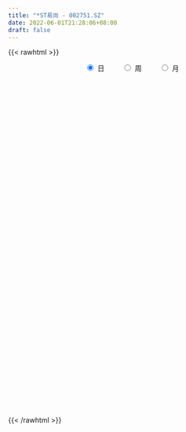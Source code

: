 ```yaml
---
title: "*ST易尚 - 002751.SZ"
date: 2022-06-01T21:28:06+08:00
draft: false
---
```

{{< rawhtml >}}
    <div style="text-align: center">
        <label style="padding: 1rem;"><input style="margin-right: .5rem" type="radio" name="period" value="D" checked onclick="period_change(this)">日</label>
        <label style="padding: 1rem;"><input style="margin-right: .5rem" type="radio" name="period" value="W" onclick="period_change(this)">周</label>
        <label style="padding: 1rem;"><input style="margin-right: .5rem" type="radio" name="period" value="M" onclick="period_change(this)">月</label>
    </div>
    <div id="chart" style="height: 700px;"></div> 
    <script type="text/javascript">
        const D_v = [199744.73,105428.11,74899.75,66241.6,54515.65,62891.7,85676.37,72299.1,70804.03,56473.0,30178.0,68131.38,75229.6,66646.58,50223.14,73097.7,81048.63,92841.38,76945.28,51588.19,70220.11,40698.48,28797.08,22289.31,37474.02,29744.23,23559.23,27076.41,17062.0,24894.0,17203.0,18811.0,27305.58,22373.5,23535.53,25068.15,29330.0,45394.82,28603.38,23405.73,48208.64,34601.0,25441.1,18890.39,16520.66,21610.23,22393.98,31267.66,23363.3,22784.74,16109.42,21071.9,34205.19,26414.08,23997.08,14331.57,19309.08,16123.0,17311.0,16184.0,20018.05,17212.05,21600.0,19654.0,13834.15,40154.0,29232.0,30878.08,18078.83,51484.36,105568.67,88924.79,55737.39,72586.15,50440.97,39880.77,34420.68,60185.85,60379.42,137339.19,71806.41,58385.43,61036.02,31467.66,35354.27,26361.7,26743.0,21170.0,19293.7,34844.0,14619.0,17539.0,15309.0,17181.38,17464.0,22081.38,14086.38,10141.0,14443.0,20743.0,27450.51,21394.0,53462.09,46899.66,73613.09,41043.59,25497.29,15720.0,37597.19,50940.52,35793.31,48205.36,250914.61,221600.06,510561.74,461260.35,523604.42,441717.27,279277.64,232371.63,287001.59,225753.96,260534.48,175846.28,147048.91,181160.01,212760.45,193156.6,119769.61,94745.9,95734.34,81333.44,66876.52,59864.41,163115.47,112558.51,109474.58,102057.11,157859.88,212295.21,199892.23,129933.01,140368.0,153280.05,118901.0,112252.66,144065.84,192784.25,178309.87,127413.14,119888.84,203839.9,180367.96,143082.7,161409.35,162263.37,210778.88,239732.98,123207.1,109965.0,242667.58,185568.46,121978.66,111809.89,207301.9,90350.14,100773.65,64821.0,38148.39,80755.04,45565.0,55489.0,49017.65,65083.67,52243.04,38652.76,41419.0,52507.0,35499.0,34916.0,44139.61,37726.38,30441.7,35460.0,37848.29,33020.58,70005.29,37823.8,28395.82,24049.62,24555.0,24857.0,52838.0,42099.0,49074.0,43354.0,33129.0,31174.0,27394.0,37874.0,43729.0,40580.8,25602.0,27005.0,59272.38,29550.0,27157.0,41516.0,49297.0,42286.0,28347.0,63242.2,98382.2,70098.38,51212.2,49229.38,41957.0,37505.0,34613.2,18904.2,24832.8,24382.0,17661.0,19916.0,33017.0,22440.8,36812.0,36626.1,41199.08,26130.0,27623.0,142.0,209.0,264.0,298.0,308.0,1362.0,3402.0,3166.0,238301.05,128108.67,29520.17,127453.73,82179.79,125788.79,106913.0,72754.0,116335.86,83553.16,72697.39]
const D_histogram = [0.0,-0.0395031339,-0.0678392857,-0.0792526094,-0.0945708065,-0.0947508858,-0.0680056658,-0.0167158921,0.0199040317,-0.0151733004,-0.0372327257,0.0119158806,0.0661358825,0.0854864552,0.06202713,0.1001199767,0.1082928048,0.1289076319,0.0520703815,-0.0048341848,-0.0863925921,-0.1406980541,-0.1569173996,-0.1639797209,-0.1970609715,-0.1926577225,-0.1670915781,-0.1572618064,-0.1326015512,-0.1085580514,-0.1037511331,-0.0657765063,-0.0165055151,0.002258292,-0.0150168787,-0.0067858912,0.0189239947,0.0440003666,0.0379597623,0.026021963,-0.0234560783,-0.0785193403,-0.0996137391,-0.1038150957,-0.0982413346,-0.1121041496,-0.1097639095,-0.1028776214,-0.0843467608,-0.0576882776,-0.0268888499,0.0113345361,0.0579251384,0.0867641179,0.0804310018,0.0643267276,0.0830008081,0.0986926501,0.1095532201,0.1140139129,0.0992915262,0.0871309095,0.0476587258,0.0389774721,0.0320926793,0.0655504146,0.1051599833,0.1035514875,0.0989309714,0.1364734989,0.1981639132,0.2151446418,0.2122943392,0.2451813108,0.2292618294,0.1805106936,0.1477870461,0.1475475379,0.2592421596,0.2374522621,0.1996064619,0.1627987782,0.0745933965,0.0173390427,-0.0469100833,-0.0999430779,-0.155063507,-0.1667678932,-0.1802605856,-0.2448101253,-0.2774307384,-0.2928019847,-0.2709996322,-0.2213174273,-0.176044143,-0.1406117579,-0.1096935162,-0.0785081873,-0.046058597,-0.0284525627,-0.0018629707,-0.0035792917,0.0459839967,0.0930765227,0.1199851983,0.0904393017,0.0274896649,-0.0161452747,-0.0064211474,0.0502921757,0.0516831745,0.1643509474,0.3519712063,0.5886961864,0.8558494916,0.8083074438,0.8807059945,0.7895439569,0.6218190046,0.5130366241,0.4367970705,0.2869529359,0.0834978667,-0.0594832159,-0.1531004365,-0.1958427657,-0.2014580033,-0.2998355003,-0.3898873072,-0.45698608,-0.5070538734,-0.5094814789,-0.5203276187,-0.4970434065,-0.4250130899,-0.3941599939,-0.3458007937,-0.2831106128,-0.1936574549,-0.0648742605,-0.0086640102,0.0131719237,0.0486640732,0.0850006118,0.0329758195,0.0328808924,0.0569683365,0.0890766868,0.034343283,-0.0516082572,0.0293769687,0.0256113652,0.0614002218,0.0759308052,0.1049202846,0.1310026827,0.1918877129,0.1056695646,0.0515060573,-0.0519582344,-0.0116643009,-0.016091927,-0.0655121493,-0.0618971275,-0.2031403536,-0.261384796,-0.350112036,-0.3803821383,-0.3919803149,-0.4618496758,-0.4831167134,-0.518291677,-0.4800247348,-0.4681135552,-0.4065469414,-0.3206253209,-0.2595879058,-0.245473406,-0.1952175086,-0.1506636826,-0.0855107544,-0.0470433043,-0.0067894485,0.0471674553,0.0627429618,0.0992509724,0.0695196745,0.0717849358,0.0759537135,0.0904965799,0.1099349264,0.1133031649,0.1310530505,0.1170209475,0.0605630225,0.0135201817,0.0118280264,0.0360698429,0.0311793758,-0.0383722345,-0.0311232867,-0.0054024279,0.029283897,0.063875484,0.094534228,0.1145235311,0.1035421819,0.1111411162,0.1316486805,0.1346213174,0.1478387474,0.1779347608,0.2332193038,0.2478932071,0.2147190902,0.1502517084,0.0883526462,0.0649301964,0.0086299222,-0.0219498399,-0.0653878922,-0.0723394868,-0.0648272592,-0.0542390266,-0.0887411393,-0.1246052012,-0.2274437529,-0.3248697787,-0.3415798775,-0.3653947236,-0.3207438588,-0.3081799582,-0.3137692311,-0.3278138892,-0.3437602906,-0.3573647021,-0.3666971741,-0.3701125467,-0.3675202419,-0.3317427326,-0.275008434,-0.1838735961,-0.111273412,-0.0717115428,-0.0528533728,-0.0133784548,0.0031564314,0.0114589129,0.0230746085,0.0488689897]
const D_fast = [0.0,-0.0493789174,-0.0946748906,-0.1259013666,-0.1648622653,-0.1887300661,-0.1789862625,-0.1318754619,-0.0902795302,-0.1291501874,-0.1605177941,-0.1083902177,-0.0376362451,0.0030859414,-0.0048666013,0.0582562396,0.0935022689,0.1463440039,0.082524349,0.0244112364,-0.0787453189,-0.1682252944,-0.2236739899,-0.2717312414,-0.3540777349,-0.3978389165,-0.4140456666,-0.4435313465,-0.4520214791,-0.4551174921,-0.4762483571,-0.4547178569,-0.4095732445,-0.3902448644,-0.4112742548,-0.4047397401,-0.3742988554,-0.3382223919,-0.3347730556,-0.3402053642,-0.3955474251,-0.4702405222,-0.5162383558,-0.5463934863,-0.5653800588,-0.6072689113,-0.6323696485,-0.6512027658,-0.6537585953,-0.6415221815,-0.6174449663,-0.5763879463,-0.5153160594,-0.4647860505,-0.4510114161,-0.4510340084,-0.4116097259,-0.3712447214,-0.3329958463,-0.3000316754,-0.2899311804,-0.2803090698,-0.3078665721,-0.3068034576,-0.3056650807,-0.2558197418,-0.1899201772,-0.1656408012,-0.1455285744,-0.0738676722,0.0373637204,0.1081306095,0.1583538917,0.252536191,0.2939321669,0.2903087045,0.2945318185,0.3311791949,0.5076843564,0.5452575245,0.5573133397,0.5612053506,0.491648318,0.4387287248,0.362752078,0.284733314,0.1908470081,0.1374506487,0.0788928098,-0.0468592612,-0.1488375589,-0.2374093014,-0.2833568569,-0.2890040088,-0.2877417603,-0.2874623147,-0.2839674521,-0.2724091699,-0.251474229,-0.2409813353,-0.214857486,-0.2174686299,-0.1564093423,-0.0860476857,-0.0291427105,-0.0360787816,-0.0921560022,-0.1398272605,-0.13170842,-0.062422053,-0.0481102606,0.1056452492,0.3812583096,0.7651573364,1.2462730144,1.4008078276,1.6933828769,1.7996068286,1.7873366274,1.8068134029,1.8397731169,1.7616672164,1.5790866137,1.4212347272,1.2893423975,1.1976393769,1.1416596385,0.9683232664,0.7807996327,0.5994543399,0.4226230781,0.2928251029,0.1518970585,0.050920419,0.0166974631,-0.0509894393,-0.0890804375,-0.0971679098,-0.0561291157,0.0564355136,0.1104797614,0.1356086762,0.183266844,0.2408535356,0.1970726981,0.2051979941,0.2435275224,0.2979050443,0.2517574612,0.1529038567,0.2412333249,0.2438705627,0.2950094747,0.3285227594,0.3837423099,0.4425753788,0.5514323372,0.49163158,0.450344587,0.3338907368,0.371268595,0.3628179871,0.2970197276,0.2851604675,0.0931321529,-0.0304584884,-0.2067137374,-0.3320793743,-0.4416726297,-0.6270044095,-0.7690506254,-0.9337985083,-1.0155377498,-1.1206549589,-1.1607250805,-1.1549597903,-1.1588193515,-1.2060732033,-1.204621683,-1.1977337777,-1.1539585381,-1.1272519141,-1.0886954204,-1.0229466528,-0.9916854058,-0.9303646521,-0.9427160313,-0.9225045361,-0.89934733,-0.8621803186,-0.8152582406,-0.7835642109,-0.7330510627,-0.7178279287,-0.7591450981,-0.8028078936,-0.8015430422,-0.768283765,-0.7653793881,-0.844524057,-0.8450559309,-0.820685679,-0.77867838,-0.7281179219,-0.6738256209,-0.625205435,-0.6103012388,-0.5749170254,-0.521497291,-0.4848693248,-0.4346922079,-0.3601125043,-0.2465231354,-0.1698759302,-0.1493702746,-0.1762747293,-0.2160856299,-0.2232755306,-0.2774183243,-0.3134855464,-0.3732705718,-0.3983070381,-0.4070016252,-0.4099731494,-0.4666605469,-0.5336759091,-0.693375399,-0.8720188695,-0.9741239376,-1.0892874646,-1.1248225645,-1.1893036535,-1.2733352342,-1.3693333646,-1.4712198387,-1.5741654256,-1.6751721912,-1.7711157005,-1.8604034562,-1.9075616299,-1.9195794398,-1.8744130009,-1.8296311699,-1.8079971864,-1.8023523596,-1.7662220553,-1.7488980612,-1.7377308515,-1.7203465038,-1.6823348751]
const D_slow = [0.0,-0.0098757835,-0.0268356049,-0.0466487573,-0.0702914589,-0.0939791803,-0.1109805968,-0.1151595698,-0.1101835619,-0.113976887,-0.1232850684,-0.1203060983,-0.1037721276,-0.0824005138,-0.0668937313,-0.0418637371,-0.0147905359,0.017436372,0.0304539674,0.0292454212,0.0076472732,-0.0275272403,-0.0667565902,-0.1077515205,-0.1570167633,-0.205181194,-0.2469540885,-0.2862695401,-0.3194199279,-0.3465594408,-0.372497224,-0.3889413506,-0.3930677294,-0.3925031564,-0.3962573761,-0.3979538489,-0.3932228502,-0.3822227585,-0.372732818,-0.3662273272,-0.3720913468,-0.3917211819,-0.4166246166,-0.4425783906,-0.4671387242,-0.4951647616,-0.522605739,-0.5483251444,-0.5694118346,-0.5838339039,-0.5905561164,-0.5877224824,-0.5732411978,-0.5515501683,-0.5314424179,-0.515360736,-0.494610534,-0.4699373714,-0.4425490664,-0.4140455882,-0.3892227066,-0.3674399793,-0.3555252978,-0.3457809298,-0.33775776,-0.3213701563,-0.2950801605,-0.2691922886,-0.2444595458,-0.2103411711,-0.1608001928,-0.1070140323,-0.0539404475,0.0073548802,0.0646703375,0.1097980109,0.1467447725,0.1836316569,0.2484421968,0.3078052624,0.3577068778,0.3984065724,0.4170549215,0.4213896822,0.4096621613,0.3846763919,0.3459105151,0.3042185418,0.2591533954,0.1979508641,0.1285931795,0.0553926833,-0.0123572247,-0.0676865815,-0.1116976173,-0.1468505568,-0.1742739358,-0.1939009826,-0.2054156319,-0.2125287726,-0.2129945153,-0.2138893382,-0.202393339,-0.1791242083,-0.1491279088,-0.1265180833,-0.1196456671,-0.1236819858,-0.1252872726,-0.1127142287,-0.0997934351,-0.0587056982,0.0292871033,0.1764611499,0.3904235228,0.5925003838,0.8126768824,1.0100628716,1.1655176228,1.2937767788,1.4029760464,1.4747142804,1.4955887471,1.4807179431,1.442442834,1.3934821426,1.3431176418,1.2681587667,1.1706869399,1.0564404199,0.9296769515,0.8023065818,0.6722246772,0.5479638255,0.441710553,0.3431705546,0.2567203562,0.185942703,0.1375283392,0.1213097741,0.1191437716,0.1224367525,0.1346027708,0.1558529237,0.1640968786,0.1723171017,0.1865591858,0.2088283575,0.2174141783,0.204512114,0.2118563562,0.2182591975,0.2336092529,0.2525919542,0.2788220253,0.311572696,0.3595446243,0.3859620154,0.3988385297,0.3858489711,0.3829328959,0.3789099142,0.3625318768,0.347057595,0.2962725066,0.2309263076,0.1433982986,0.048302764,-0.0496923147,-0.1651547337,-0.285933912,-0.4155068313,-0.535513015,-0.6525414038,-0.7541781391,-0.8343344694,-0.8992314458,-0.9605997973,-1.0094041744,-1.0470700951,-1.0684477837,-1.0802086098,-1.0819059719,-1.0701141081,-1.0544283676,-1.0296156245,-1.0122357059,-0.9942894719,-0.9753010435,-0.9526768986,-0.925193167,-0.8968673757,-0.8641041131,-0.8348488762,-0.8197081206,-0.8163280752,-0.8133710686,-0.8043536079,-0.7965587639,-0.8061518225,-0.8139326442,-0.8152832512,-0.8079622769,-0.7919934059,-0.7683598489,-0.7397289661,-0.7138434207,-0.6860581416,-0.6531459715,-0.6194906421,-0.5825309553,-0.5380472651,-0.4797424392,-0.4177691374,-0.3640893648,-0.3265264377,-0.3044382762,-0.2882057271,-0.2860482465,-0.2915357065,-0.3078826795,-0.3259675513,-0.3421743661,-0.3557341227,-0.3779194076,-0.4090707079,-0.4659316461,-0.5471490908,-0.6325440602,-0.723892741,-0.8040787057,-0.8811236953,-0.9595660031,-1.0415194754,-1.127459548,-1.2168007236,-1.3084750171,-1.4010031538,-1.4928832142,-1.5758188974,-1.6445710059,-1.6905394049,-1.7183577579,-1.7362856436,-1.7494989868,-1.7528436005,-1.7520544926,-1.7491897644,-1.7434211123,-1.7312038649]
const D_data = [['2021-05-20', 21.4681, 20.4695, 20.4496, 22.4666],['2021-05-21', 20.799, 19.8505, 19.7706, 21.0087],['2021-05-24', 19.8205, 19.7606, 19.6508, 20.4196],['2021-05-25', 19.6707, 19.8005, 19.3412, 19.8804],['2021-05-26', 19.8305, 19.6008, 19.5809, 20.13],['2021-05-27', 19.521, 19.6607, 19.2713, 20.0102],['2021-05-28', 19.6008, 19.9903, 19.2514, 20.1201],['2021-05-31', 19.9603, 20.4596, 19.9603, 20.6992],['2021-06-01', 20.2698, 20.4995, 20.1201, 21.2284],['2021-06-02', 20.3497, 19.5908, 19.5409, 20.3497],['2021-06-03', 19.471, 19.5609, 19.3911, 19.9004],['2021-06-04', 19.5409, 20.4995, 19.4211, 20.9788],['2021-06-07', 20.3697, 20.859, 20.19, 20.9988],['2021-06-08', 20.7192, 20.6692, 20.4895, 21.2184],['2021-06-09', 20.7591, 20.17, 19.9204, 20.9688],['2021-06-10', 20.0402, 21.0387, 19.9303, 21.2184],['2021-06-11', 20.9289, 20.8689, 20.7292, 21.8675],['2021-06-15', 21.518, 21.1985, 20.8689, 22.0971],['2021-06-16', 20.7292, 19.9004, 19.6508, 20.7292],['2021-06-17', 19.6707, 19.8105, 19.6508, 20.15],['2021-06-18', 19.9603, 19.0916, 19.0616, 20.0901],['2021-06-21', 18.832, 18.9718, 18.7122, 19.2414],['2021-06-22', 18.9917, 19.1315, 18.8819, 19.1715],['2021-06-23', 19.0716, 19.0417, 18.9119, 19.1016],['2021-06-24', 19.1415, 18.4426, 18.4426, 19.1715],['2021-06-25', 18.4226, 18.6522, 18.2229, 18.7521],['2021-06-28', 18.5624, 18.822, 18.4725, 18.9718],['2021-06-29', 18.842, 18.5524, 18.3527, 18.8619],['2021-06-30', 18.4326, 18.6722, 18.4326, 18.8619],['2021-07-01', 18.9518, 18.6522, 18.4825, 19.1016],['2021-07-02', 18.5524, 18.3527, 18.2728, 18.6522],['2021-07-05', 18.2728, 18.7621, 18.2728, 18.7621],['2021-07-06', 18.8519, 19.0516, 18.6123, 19.1116],['2021-07-07', 18.8919, 18.792, 18.6822, 18.9718],['2021-07-08', 18.792, 18.2828, 18.2828, 18.822],['2021-07-09', 18.2129, 18.5125, 17.9832, 18.6622],['2021-07-12', 18.5025, 18.7721, 18.3926, 18.9218],['2021-07-13', 18.7821, 18.8719, 18.4725, 19.1215],['2021-07-14', 18.8819, 18.5125, 18.4326, 18.8819],['2021-07-15', 18.3627, 18.3627, 18.2728, 18.6822],['2021-07-16', 18.3327, 17.6737, 17.5439, 18.3727],['2021-07-19', 17.6637, 17.2244, 16.8649, 17.7736],['2021-07-20', 17.2144, 17.3142, 16.9448, 17.3642],['2021-07-21', 17.2443, 17.3142, 17.1744, 17.5239],['2021-07-22', 17.3342, 17.2943, 17.1744, 17.474],['2021-07-23', 17.3042, 16.8749, 16.8649, 17.3242],['2021-07-26', 16.7351, 16.8849, 16.2758, 16.8849],['2021-07-27', 16.8749, 16.805, 16.5254, 17.0446],['2021-07-28', 16.7551, 16.8649, 16.3157, 16.9648],['2021-07-29', 16.86, 16.95, 16.86, 17.22],['2021-07-30', 16.81, 17.04, 16.7, 17.16],['2021-08-02', 17.01, 17.23, 16.77, 17.39],['2021-08-03', 17.23, 17.51, 17.13, 17.8],['2021-08-04', 17.41, 17.47, 17.28, 17.7],['2021-08-05', 17.35, 17.08, 16.95, 17.47],['2021-08-06', 16.95, 16.88, 16.59, 17.09],['2021-08-09', 16.77, 17.31, 16.7, 17.38],['2021-08-10', 17.25, 17.37, 17.2, 17.52],['2021-08-11', 17.45, 17.4, 17.28, 17.53],['2021-08-12', 17.41, 17.39, 17.3, 17.45],['2021-08-13', 17.38, 17.15, 17.03, 17.39],['2021-08-16', 17.06, 17.13, 17.06, 17.34],['2021-08-17', 17.19, 16.65, 16.61, 17.19],['2021-08-18', 16.7, 16.89, 16.48, 16.99],['2021-08-19', 16.77, 16.85, 16.7, 16.97],['2021-08-20', 16.76, 17.42, 16.42, 17.42],['2021-08-23', 17.63, 17.72, 17.46, 17.78],['2021-08-24', 17.51, 17.35, 17.24, 17.69],['2021-08-25', 17.32, 17.34, 17.21, 17.47],['2021-08-26', 17.4, 18.02, 17.02, 18.42],['2021-08-27', 17.81, 18.7, 17.74, 19.5],['2021-08-30', 19.36, 18.5, 18.5, 19.75],['2021-08-31', 18.41, 18.45, 18.22, 18.99],['2021-09-01', 18.68, 19.16, 18.46, 19.43],['2021-09-02', 19.02, 18.79, 18.69, 19.07],['2021-09-03', 18.99, 18.38, 18.37, 19.05],['2021-09-06', 18.3, 18.51, 18.19, 18.73],['2021-09-07', 18.59, 18.97, 18.53, 19.5],['2021-09-08', 19.02, 20.87, 19.02, 20.87],['2021-09-09', 21.48, 19.68, 19.61, 21.49],['2021-09-10', 19.89, 19.54, 19.34, 20.17],['2021-09-13', 19.4, 19.55, 19.11, 20.24],['2021-09-14', 19.6, 18.72, 18.59, 19.65],['2021-09-15', 18.59, 18.81, 18.59, 19.03],['2021-09-16', 18.7, 18.44, 18.44, 19.03],['2021-09-17', 18.5, 18.26, 18.11, 18.58],['2021-09-22', 18.09, 17.89, 17.76, 18.18],['2021-09-23', 17.94, 18.17, 17.94, 18.33],['2021-09-24', 18.19, 17.98, 17.9, 18.33],['2021-09-27', 17.8, 16.99, 16.8, 17.81],['2021-09-28', 17.01, 16.94, 16.9, 17.12],['2021-09-29', 16.8, 16.81, 16.7, 17.07],['2021-09-30', 16.81, 17.07, 16.81, 17.12],['2021-10-08', 17.15, 17.41, 17.15, 17.45],['2021-10-11', 17.31, 17.44, 17.18, 17.58],['2021-10-12', 17.41, 17.39, 17.22, 17.82],['2021-10-13', 17.3, 17.39, 17.23, 17.58],['2021-10-14', 17.39, 17.46, 17.31, 17.54],['2021-10-15', 17.39, 17.57, 17.36, 17.77],['2021-10-18', 17.68, 17.46, 17.22, 17.69],['2021-10-19', 17.39, 17.65, 17.23, 17.85],['2021-10-20', 17.55, 17.33, 17.2, 17.63],['2021-10-21', 17.33, 18.09, 17.24, 18.35],['2021-10-22', 18.09, 18.35, 18.05, 18.7],['2021-10-25', 19.2, 18.36, 18.36, 19.34],['2021-10-26', 18.23, 17.71, 17.66, 18.24],['2021-10-27', 17.45, 17.07, 17.07, 17.62],['2021-10-28', 16.97, 17.01, 16.92, 17.28],['2021-10-29', 16.82, 17.56, 16.67, 17.84],['2021-11-01', 17.58, 18.33, 17.4, 18.7],['2021-11-02', 18.11, 17.82, 17.58, 18.32],['2021-11-03', 17.82, 19.6, 17.82, 19.6],['2021-11-04', 20.18, 21.56, 20.0, 21.56],['2021-11-05', 23.72, 23.72, 22.86, 23.72],['2021-11-08', 24.0, 26.09, 23.07, 26.09],['2021-11-09', 25.01, 23.48, 23.48, 26.03],['2021-11-10', 23.46, 25.83, 22.44, 25.83],['2021-11-11', 24.59, 24.53, 23.8, 25.97],['2021-11-12', 24.05, 23.59, 23.37, 24.91],['2021-11-15', 23.65, 24.21, 23.43, 24.73],['2021-11-16', 24.44, 24.69, 23.9, 25.5],['2021-11-17', 24.5, 23.65, 23.02, 24.5],['2021-11-18', 23.6, 22.38, 21.65, 23.95],['2021-11-19', 22.31, 22.42, 22.12, 23.05],['2021-11-22', 21.97, 22.52, 21.97, 22.79],['2021-11-23', 22.3, 22.85, 22.18, 23.49],['2021-11-24', 22.62, 23.22, 22.5, 23.6],['2021-11-25', 23.0, 21.76, 21.6, 23.0],['2021-11-26', 21.59, 21.25, 21.16, 21.82],['2021-11-29', 20.6, 20.93, 20.5, 21.2],['2021-11-30', 21.13, 20.58, 20.4, 21.3],['2021-12-01', 20.47, 20.75, 20.47, 20.9],['2021-12-02', 20.65, 20.3, 20.26, 20.75],['2021-12-03', 20.33, 20.44, 20.21, 20.58],['2021-12-06', 20.67, 21.01, 20.44, 21.39],['2021-12-07', 20.83, 20.5, 20.48, 21.28],['2021-12-08', 20.15, 20.68, 19.68, 21.24],['2021-12-09', 20.56, 20.94, 20.5, 21.3],['2021-12-10', 20.71, 21.52, 20.12, 21.66],['2021-12-13', 21.6, 22.52, 21.0, 22.84],['2021-12-14', 22.27, 22.1, 22.06, 23.0],['2021-12-15', 21.89, 21.9, 21.5, 22.3],['2021-12-16', 21.77, 22.27, 21.66, 22.65],['2021-12-17', 22.1, 22.55, 21.52, 22.95],['2021-12-20', 22.31, 21.47, 21.3, 22.9],['2021-12-21', 21.09, 22.03, 20.94, 22.38],['2021-12-22', 22.1, 22.46, 21.76, 23.38],['2021-12-23', 22.05, 22.8, 21.92, 24.6],['2021-12-24', 23.5, 21.73, 21.21, 23.6],['2021-12-27', 21.22, 20.98, 20.07, 21.55],['2021-12-28', 21.29, 23.08, 21.13, 23.08],['2021-12-29', 22.65, 22.28, 21.7, 23.19],['2021-12-30', 22.6, 22.93, 22.31, 23.3],['2021-12-31', 22.95, 22.89, 22.55, 23.34],['2022-01-04', 23.5, 23.3, 22.9, 23.66],['2022-01-05', 23.38, 23.55, 22.58, 23.7],['2022-01-06', 23.03, 24.4, 22.36, 24.44],['2022-01-07', 24.0, 22.66, 22.58, 25.85],['2022-01-10', 22.47, 22.8, 21.71, 23.18],['2022-01-11', 22.66, 21.81, 21.78, 22.9],['2022-01-12', 21.93, 23.47, 21.86, 23.99],['2022-01-13', 23.6, 23.05, 22.99, 23.98],['2022-01-14', 23.31, 22.36, 22.26, 23.37],['2022-01-17', 22.4, 22.9, 22.25, 23.02],['2022-01-18', 22.81, 20.65, 20.61, 22.85],['2022-01-19', 20.58, 21.0, 20.51, 21.38],['2022-01-20', 20.98, 20.0, 19.88, 21.12],['2022-01-21', 20.01, 20.13, 19.73, 20.48],['2022-01-24', 20.09, 19.94, 19.8, 20.27],['2022-01-25', 19.74, 18.63, 18.63, 19.87],['2022-01-26', 18.78, 18.58, 18.39, 18.98],['2022-01-27', 18.55, 17.8, 17.77, 18.58],['2022-01-28', 18.01, 18.26, 17.93, 18.57],['2022-02-07', 17.3, 17.6, 17.21, 17.87],['2022-02-08', 17.6, 17.97, 17.4, 18.05],['2022-02-09', 17.91, 18.27, 17.85, 18.34],['2022-02-10', 18.17, 18.0, 17.87, 18.39],['2022-02-11', 17.89, 17.28, 17.15, 17.96],['2022-02-14', 17.29, 17.59, 17.29, 17.79],['2022-02-15', 17.76, 17.49, 17.33, 17.76],['2022-02-16', 17.56, 17.8, 17.56, 17.98],['2022-02-17', 17.7, 17.54, 17.42, 17.86],['2022-02-18', 17.41, 17.6, 17.3, 17.66],['2022-02-21', 17.58, 17.89, 17.51, 17.91],['2022-02-22', 17.91, 17.49, 17.4, 17.96],['2022-02-23', 17.51, 17.81, 17.5, 17.81],['2022-02-24', 17.68, 16.92, 16.7, 17.91],['2022-02-25', 17.09, 17.16, 17.05, 17.45],['2022-02-28', 17.29, 17.12, 16.78, 17.31],['2022-03-01', 17.01, 17.23, 17.01, 17.3],['2022-03-02', 17.2, 17.33, 17.1, 17.43],['2022-03-03', 17.33, 17.15, 17.07, 17.48],['2022-03-04', 17.07, 17.36, 17.02, 17.65],['2022-03-07', 17.2, 16.95, 16.82, 17.21],['2022-03-08', 16.96, 16.18, 16.1, 16.96],['2022-03-09', 16.2, 15.93, 15.18, 16.3],['2022-03-10', 16.22, 16.26, 16.16, 16.56],['2022-03-11', 16.1, 16.55, 15.95, 16.6],['2022-03-14', 16.55, 16.15, 16.15, 16.75],['2022-03-15', 16.09, 15.02, 15.0, 16.31],['2022-03-16', 15.28, 15.67, 14.91, 15.69],['2022-03-17', 15.81, 15.86, 15.73, 16.2],['2022-03-18', 15.91, 16.03, 15.74, 16.08],['2022-03-21', 16.03, 16.14, 15.86, 16.19],['2022-03-22', 16.18, 16.22, 15.98, 16.66],['2022-03-23', 16.22, 16.2, 16.05, 16.34],['2022-03-24', 16.06, 15.82, 15.81, 16.08],['2022-03-25', 15.92, 16.03, 15.9, 16.35],['2022-03-28', 15.99, 16.27, 15.69, 16.64],['2022-03-29', 16.29, 16.13, 16.05, 16.7],['2022-03-30', 16.2, 16.33, 15.95, 16.54],['2022-03-31', 16.3, 16.71, 16.21, 17.01],['2022-04-01', 16.59, 17.35, 16.44, 17.42],['2022-04-06', 17.25, 17.16, 17.1, 17.63],['2022-04-07', 17.14, 16.64, 16.61, 17.22],['2022-04-08', 16.68, 16.08, 16.02, 16.83],['2022-04-11', 16.08, 15.82, 15.72, 16.31],['2022-04-12', 15.82, 16.09, 15.52, 16.12],['2022-04-13', 16.09, 15.45, 15.42, 16.09],['2022-04-14', 15.67, 15.49, 15.36, 15.67],['2022-04-15', 15.49, 15.05, 15.01, 15.49],['2022-04-18', 14.99, 15.27, 14.92, 15.35],['2022-04-19', 15.27, 15.35, 15.09, 15.4],['2022-04-20', 15.37, 15.34, 15.3, 15.58],['2022-04-21', 15.31, 14.6, 14.5, 15.35],['2022-04-22', 14.65, 14.25, 14.11, 14.65],['2022-04-25', 14.15, 12.83, 12.83, 14.15],['2022-04-26', 12.83, 12.06, 12.02, 12.94],['2022-04-27', 12.0, 12.41, 11.52, 12.49],['2022-04-28', 12.39, 11.83, 11.65, 12.45],['2022-04-29', 12.07, 12.36, 11.88, 12.5],['2022-05-06', 11.74, 11.74, 11.74, 11.74],['2022-05-09', 11.15, 11.15, 11.15, 11.15],['2022-05-10', 10.59, 10.59, 10.59, 10.59],['2022-05-11', 10.06, 10.06, 10.06, 10.06],['2022-05-12', 9.56, 9.56, 9.56, 9.56],['2022-05-13', 9.08, 9.08, 9.08, 9.08],['2022-05-16', 8.63, 8.63, 8.63, 8.63],['2022-05-17', 8.2, 8.2, 8.2, 8.2],['2022-05-18', 7.79, 8.22, 7.79, 8.52],['2022-05-19', 7.96, 8.26, 7.92, 8.32],['2022-05-20', 8.57, 8.67, 8.57, 8.67],['2022-05-23', 8.66, 8.52, 8.34, 8.72],['2022-05-24', 8.49, 8.09, 8.09, 8.63],['2022-05-25', 7.8, 7.69, 7.69, 7.9],['2022-05-26', 7.66, 7.83, 7.55, 7.94],['2022-05-27', 7.8, 7.44, 7.44, 7.81],['2022-05-30', 7.16, 7.16, 7.07, 7.26],['2022-05-31', 7.14, 7.02, 6.88, 7.14],['2022-06-01', 7.08, 7.08, 7.04, 7.26]]
const W_v = [164733.46,108613.87,89912.08,95093.01,154449.43,243711.02,105271.46,73421.59,83150.84,62504.61,56025.28,250529.02,137279.66,125922.59,92693.23,58259.4,96954.23,75171.33,102070.65,223695.06,105035.86,76486.31,74272.27,45801.2,44603.01,25939.27,29898.76,28629.57,27949.08,42525.84,38766.8,44707.43,58660.4,43183.76,23630.41,9610.07,53024.61,76532.42,90446.16,88350.13,85210.91,47927.15,40517.6,34362.08,39162.76,27447.92,62613.76,42107.09,211704.13,129736.97,115279.54,89573.9,96747.51,71981.25,75409.06,109668.66,56536.0,52253.57,78109.25,37670.07,33154.32,44375.57,38775.34,34793.6,21416.63,26024.07,24465.63,53817.03,20757.02,124050.29,176341.91,273386.25,360484.83,310584.99,106638.61,184519.49,117349.85,99161.73,178179.71,151783.17,319497.01,320239.17,558499.53,456551.45,201292.83,240178.63,230255.81,191019.33,127663.86,163007.79,45736.1,129367.29,104812.76,117079.32,86288.65,107982.99,139551.05,184957.03,132909.1,117279.71,101601.11,58421.13,82217.61,67929.53,80795.04,650697.67,1127535.3400000001,893663.0099999999,693549.6599999999,569215.1000000001,549590.63,508074.0600000001,118842.58,245402.62,367327.76,453782.22,291101.63,187380.06,246135.98,387088.81,280074.04,245076.45,346223.2,794813.13,458884.28,271049.24,393280.16,475737.19,396118.99,293175.58,278411.82,475435.11,482048.1800000001,360521.96,232611.17,192655.39,213792.33,160300.49,218577.82,114954.71,109567.79,107190.12,88773.23,104131.5,165386.0,212367.64,277411.85,169172.2,287906.13,91074.09,172465.64,349250.0,633379.08,340409.03,198912.28,318611.48,185290.89,179319.0,171425.85,150664.21,242643.96,97163.61,85429.91,30929.28,12834.0,201726.26,118167.07,94725.11,132293.59,122076.38,107974.71,101006.15,116243.4,77381.99,47717.22,81431.53,53908.07,118778.87,149543.32,126508.63,91848.32,78007.18,51006.01,58398.92,85495.75,99875.78,125599.43,71193.15,166021.44,97902.49,52759.58,160843.89,291483.83,131684.77,36919.43,172265.62,427937.74,344225.07,297885.51,346245.65,291594.96,159003.12,109794.64,117093.76,174942.57,117063.38,115919.1,120019.82,88945.13,112454.2,235241.94,307570.07,364131.55,212605.08,67206.7,82311.0,17181.38,78215.76,169949.26,193471.16,607453.86,2216421.4199999999,1181507.9399999999,853895.5800000001,398554.61,645065.55,835768.5,746313.62,774592.54,774184.58,783386.8,575056.58,268975.08,249905.47,182722.69,214157.96,154695.44,198830.0,175179.8,184500.38,281554.4,170539.96,157812.2,117416.8,168390.18,142.0,2441.0,402497.89,515089.31,272586.41]
const W_histogram = [0.0,0.0,-0.0190240456,0.04682066,0.1343935881,0.1691872349,0.1921496714,0.1997113819,0.1834562711,0.1482718962,0.1407712162,0.2458019561,0.2485435371,0.2130867851,0.1823303793,0.1671337735,0.1760496077,0.1364389628,0.1956222189,0.3131856133,0.3095478553,0.150811758,0.0068250058,-0.0417613129,-0.1217542051,-0.1725697001,-0.238818334,-0.3119993356,-0.3900387729,-0.3773794616,-0.3254295037,-0.3174154814,-0.4190568193,-0.6129539212,-0.711074722,-0.7195792584,-0.633688225,-0.5252901233,-0.4579988535,-0.3295540317,-0.1579763327,-0.0485296183,-0.0419878967,-0.1135046245,-0.1373652481,-0.169735528,-0.1362475824,-0.0806800086,0.3036691574,0.4585711162,0.6291774668,0.4577229266,-0.0586173422,-0.3086171708,-0.5531336165,-0.5966204503,-0.5949162622,-0.5941063168,-0.671921646,-0.6765633599,-0.6767349495,-0.6096929422,-0.4804135197,-0.4289390521,-0.3962026731,-0.3753858573,-0.3286246103,-0.4863838544,-0.6092746965,-0.5424634881,-0.5355427194,-0.3900462377,-0.2120520961,-0.141920192,-0.0779786673,0.0392418758,0.0737602324,0.1078036404,0.0061720332,0.0800862397,0.3818955705,0.6403090015,1.1765560728,1.2255881296,1.264243766,1.1879755527,1.2263879884,1.0835822006,0.9439726282,0.6477007348,0.3771464816,0.0826960515,-0.1771957116,-0.3353604326,-0.3972113403,-0.4275662232,-0.4324361253,-0.255627136,-0.1692197067,-0.1093225457,-0.1845060363,-0.2079102742,-0.1571330826,-0.1727473421,-0.2548189777,0.2937689609,1.1046066804,1.1849281959,1.1068472518,1.2577740298,1.2369921666,0.9403117606,0.6671801598,0.4127033012,0.2312664848,0.183415063,-0.016350772,-0.1590725015,-0.3122238576,-0.2712150821,-0.4532853963,-0.4594875555,-0.393500359,-0.1894849741,-0.0763895142,0.0229063209,0.0434629939,0.2181668211,0.1499325574,-0.0724216368,-0.228267826,-0.0254477324,0.0241922206,0.0667045389,-0.0953255644,-0.2649689965,-0.334537437,-0.3814714974,-0.400078243,-0.4225659117,-0.4707690712,-0.5486509046,-0.5349236265,-0.5039553183,-0.5027074261,-0.3715311202,-0.2088097662,-0.1157319294,0.0288772453,0.0907081399,0.1544197281,0.2772789047,0.3741956241,0.3592931847,0.3421562022,0.3614725419,0.3438159248,0.3464531497,0.317556465,0.2429208452,0.1850316441,0.1504433778,-0.0095282644,-0.0899319348,-0.1071287479,0.0056540201,0.0295732601,-0.0430298611,-0.0154783331,-0.0074816274,-0.015966332,-0.0942057335,-0.1487597325,-0.2286015096,-0.2921897861,-0.4148667626,-0.4556879108,-0.5554544103,-0.5174410527,-0.4225629783,-0.3757045861,-0.4051462533,-0.3690741011,-0.2305305759,-0.1683228749,-0.0867410564,-0.0455260947,-0.0061803151,0.0949437033,0.1082031508,0.1208811115,0.1775012188,0.2703969424,0.2881482693,0.2718657775,0.3268870611,0.4134109352,0.4625863248,0.5082944698,0.5393531013,0.4213748829,0.3005891215,0.1926184233,0.1272123976,0.0278955141,-0.084980556,-0.1387305774,-0.1730347994,-0.1655165104,-0.1318015572,-0.0186781932,0.0362210201,0.1461161435,0.128672626,0.0958545263,0.0146967152,-0.0127664808,-0.0165933485,0.0341999585,0.016293783,0.3997624006,0.6123786594,0.6389961688,0.5461815301,0.4051041322,0.3608641526,0.375625758,0.3076757809,0.3171035554,0.2851066901,0.2237059394,0.0234161696,-0.2305060372,-0.4474099042,-0.5457582331,-0.6119001967,-0.6121506144,-0.6341489857,-0.6486728856,-0.6230869229,-0.4880426766,-0.4556467424,-0.4729322796,-0.5046950932,-0.6122778754,-0.6792995395,-0.8460246675,-0.9209839833,-0.9847281503,-0.9803355424]
const W_fast = [0.0,0.0,-0.023780057,0.0537698136,0.1749411388,0.2520315942,0.3230314486,0.3805210046,0.4101299615,0.4120135607,0.4397056847,0.6061869137,0.6710643789,0.6888793232,0.7037055123,0.7302923498,0.783220586,0.7777196817,0.8858084926,1.0816682903,1.1554174961,1.0343843383,0.8921038375,0.8330771907,0.7226457472,0.6286878272,0.5027346097,0.3515537743,0.1760046437,0.0943190896,0.0649116715,-0.0064281765,-0.2128337192,-0.5599693015,-0.8358587827,-1.0242581337,-1.0967891565,-1.1197135857,-1.1669220292,-1.1208657154,-0.9887820996,-0.8914677897,-0.8954230423,-0.9953159262,-1.0535178618,-1.1283220237,-1.1288959737,-1.093498402,-0.6332319467,-0.3636872088,-0.0357864916,-0.0928103001,-0.6238049045,-0.9509590258,-1.3337588756,-1.526400822,-1.6734256994,-1.8211423332,-2.0669380739,-2.2407206277,-2.4100759548,-2.495457183,-2.4862811404,-2.5420414359,-2.6083557251,-2.6813853736,-2.7167802792,-2.9961354869,-3.2713450031,-3.3401496667,-3.4671145779,-3.4191296556,-3.2941485381,-3.259496682,-3.2150498241,-3.088018812,-3.0350603973,-2.9740660792,-3.0741546781,-2.9802189117,-2.5829356883,-2.1644450069,-1.3340589174,-0.9786298282,-0.6239132504,-0.4031875754,-0.0581781426,0.0699116198,0.1662952043,0.0319484947,-0.1443191381,-0.4180955554,-0.7222862464,-0.9642910755,-1.1254448183,-1.262691257,-1.3756701904,-1.2627679851,-1.2186654825,-1.1860989579,-1.3074089576,-1.3827907641,-1.3712968431,-1.4300979381,-1.5758743181,-0.9538441393,0.1331452503,0.5096988147,0.7083296836,1.1736999691,1.4621661475,1.4005636816,1.2942271208,1.1429260875,1.0193058923,1.0173082363,0.8134547082,0.6309648534,0.3997575329,0.3729625379,0.0775708746,-0.0435031735,-0.0758910667,0.0807530746,0.174751156,0.2797735713,0.3111959927,0.5404415253,0.5096904009,0.2692307975,0.0563176518,0.2527758123,0.3084638205,0.3676522734,0.181790779,-0.0540949021,-0.2072977019,-0.3495996367,-0.468225943,-0.5963550896,-0.7622505169,-0.9772950765,-1.097298705,-1.1923192264,-1.3167481907,-1.2784546649,-1.1679357524,-1.1037908979,-0.9519624119,-0.8674544823,-0.7651379621,-0.5729590593,-0.3824934339,-0.3075725772,-0.2391705091,-0.1294860339,-0.0611886698,0.0280618424,0.0785542741,0.0646488655,0.0530175755,0.0560401536,-0.1063135547,-0.2092002087,-0.2531792088,-0.1389829358,-0.1076703808,-0.1910309673,-0.1673490226,-0.1612227238,-0.1736990113,-0.2754898461,-0.3672337783,-0.5042259329,-0.6408616558,-0.8672553231,-1.021998449,-1.260628551,-1.3519754566,-1.3627381268,-1.4098058811,-1.5405341117,-1.5967304848,-1.5158196034,-1.4956926212,-1.4357960667,-1.4059626287,-1.368161928,-1.2433019838,-1.2029917485,-1.16009351,-1.059098098,-0.8986031387,-0.8088147446,-0.7571307919,-0.6203877431,-0.4305111351,-0.2656891644,-0.0929074019,0.0729895048,0.0603550072,0.0147165261,-0.0450995662,-0.0787024925,-0.1710454975,-0.3051667066,-0.3935993723,-0.4711622942,-0.5050231328,-0.5042585689,-0.3958047531,-0.3318502849,-0.1854261256,-0.1707014866,-0.1795559547,-0.257039587,-0.2876944033,-0.295669608,-0.2363263114,-0.2501590412,0.2332501766,0.5989611002,0.7853276518,0.8290583956,0.7892570308,0.8352330894,0.9439011343,0.9528701024,1.0415737657,1.0808535729,1.0753793071,0.8809435797,0.5693948636,0.2406385206,0.0058506334,-0.2132663794,-0.3665544507,-0.5470900684,-0.7237821897,-0.8539679578,-0.8409343806,-0.922450132,-1.0579687391,-1.215905326,-1.476557577,-1.7134041261,-2.0916354209,-2.3968407326,-2.7067669371,-2.9474582148]
const W_slow = [0.0,0.0,-0.0047560114,0.0069491536,0.0405475506,0.0828443593,0.1308817772,0.1808096227,0.2266736904,0.2637416645,0.2989344685,0.3603849576,0.4225208418,0.4757925381,0.5213751329,0.5631585763,0.6071709782,0.6412807189,0.6901862737,0.768482677,0.8458696408,0.8835725803,0.8852788318,0.8748385035,0.8443999523,0.8012575272,0.7415529437,0.6635531098,0.5660434166,0.4716985512,0.3903411753,0.3109873049,0.2062231001,0.0529846198,-0.1247840607,-0.3046788753,-0.4631009316,-0.5944234624,-0.7089231758,-0.7913116837,-0.8308057669,-0.8429381714,-0.8534351456,-0.8818113017,-0.9161526137,-0.9585864957,-0.9926483913,-1.0128183935,-0.9369011041,-0.8222583251,-0.6649639584,-0.5505332267,-0.5651875623,-0.642341855,-0.7806252591,-0.9297803717,-1.0785094372,-1.2270360164,-1.3950164279,-1.5641572679,-1.7333410053,-1.8857642408,-2.0058676207,-2.1131023838,-2.212153052,-2.3059995164,-2.3881556689,-2.5097516325,-2.6620703066,-2.7976861787,-2.9315718585,-3.0290834179,-3.082096442,-3.11757649,-3.1370711568,-3.1272606878,-3.1088206297,-3.0818697196,-3.0803267113,-3.0603051514,-2.9648312588,-2.8047540084,-2.5106149902,-2.2042179578,-1.8881570163,-1.5911631281,-1.284566131,-1.0136705809,-0.7776774238,-0.6157522401,-0.5214656197,-0.5007916068,-0.5450905347,-0.6289306429,-0.728233478,-0.8351250338,-0.9432340651,-1.0071408491,-1.0494457758,-1.0767764122,-1.1229029213,-1.1748804898,-1.2141637605,-1.257350596,-1.3210553404,-1.2476131002,-0.9714614301,-0.6752293812,-0.3985175682,-0.0840740608,0.2251739809,0.460251921,0.627046961,0.7302227863,0.7880394075,0.8338931732,0.8298054802,0.7900373549,0.7119813905,0.64417762,0.5308562709,0.415984382,0.3176092923,0.2702380487,0.2511406702,0.2568672504,0.2677329989,0.3222747042,0.3597578435,0.3416524343,0.2845854778,0.2782235447,0.2842715999,0.3009477346,0.2771163435,0.2108740943,0.1272397351,0.0318718607,-0.0681477,-0.1737891779,-0.2914814457,-0.4286441719,-0.5623750785,-0.6883639081,-0.8140407646,-0.9069235447,-0.9591259862,-0.9880589685,-0.9808396572,-0.9581626222,-0.9195576902,-0.850237964,-0.756689058,-0.6668657619,-0.5813267113,-0.4909585758,-0.4050045946,-0.3183913072,-0.2390021909,-0.1782719796,-0.1320140686,-0.0944032242,-0.0967852903,-0.119268274,-0.1460504609,-0.1446369559,-0.1372436409,-0.1480011062,-0.1518706895,-0.1537410963,-0.1577326793,-0.1812841127,-0.2184740458,-0.2756244232,-0.3486718697,-0.4523885604,-0.5663105381,-0.7051741407,-0.8345344039,-0.9401751485,-1.034101295,-1.1353878583,-1.2276563836,-1.2852890276,-1.3273697463,-1.3490550104,-1.3604365341,-1.3619816128,-1.338245687,-1.3111948993,-1.2809746215,-1.2365993168,-1.1690000812,-1.0969630138,-1.0289965695,-0.9472748042,-0.8439220704,-0.7282754892,-0.6012018717,-0.4663635964,-0.3610198757,-0.2858725953,-0.2377179895,-0.2059148901,-0.1989410116,-0.2201861506,-0.2548687949,-0.2981274948,-0.3395066224,-0.3724570117,-0.37712656,-0.368071305,-0.3315422691,-0.2993741126,-0.275410481,-0.2717363022,-0.2749279224,-0.2790762595,-0.2705262699,-0.2664528242,-0.166512224,-0.0134175592,0.146331483,0.2828768655,0.3841528986,0.4743689368,0.5682753763,0.6451943215,0.7244702103,0.7957468829,0.8516733677,0.8575274101,0.7999009008,0.6880484248,0.5516088665,0.3986338173,0.2455961637,0.0870589173,-0.0751093041,-0.2308810348,-0.352891704,-0.4668033896,-0.5850364595,-0.7112102328,-0.8642797016,-1.0341045865,-1.2456107534,-1.4758567492,-1.7220387868,-1.9671226724]
const W_data = [['2017-06-16', 37.1592, 37.1095, 35.6788, 38.2223],['2017-06-23', 37.03, 37.1095, 36.1458, 37.9143],['2017-06-30', 36.7816, 36.8114, 36.6723, 37.8746],['2017-07-07', 36.7618, 38.0137, 36.5829, 38.6396],['2017-07-14', 37.9342, 38.7787, 36.5631, 39.0171],['2017-07-21', 38.7489, 38.58, 35.1224, 40.9943],['2017-07-28', 37.964, 38.7489, 36.4836, 39.4941],['2017-08-04', 38.7489, 38.8184, 38.5502, 39.7921],['2017-08-11', 39.0668, 38.6793, 37.954, 40.2392],['2017-08-18', 38.6694, 38.4707, 37.7553, 39.8517],['2017-08-25', 38.4806, 38.8582, 38.3515, 39.8219],['2017-09-01', 39.0768, 40.736, 38.7688, 43.7068],['2017-09-08', 40.6764, 40.0008, 39.2755, 40.7261],['2017-09-15', 40.1001, 39.6828, 39.5735, 40.8056],['2017-09-22', 39.4344, 39.7921, 38.9178, 40.6367],['2017-09-29', 39.7424, 40.0803, 38.6396, 40.4876],['2017-10-13', 40.4677, 40.587, 40.0604, 41.6898],['2017-10-20', 40.5174, 40.1101, 39.663, 41.1732],['2017-10-27', 40.7261, 41.6302, 39.971, 42.276],['2017-11-03', 41.6302, 43.1504, 40.4379, 45.0083],['2017-11-10', 43.1007, 42.3058, 41.7991, 43.1106],['2017-11-17', 42.4151, 40.2293, 40.0405, 42.6735],['2017-11-24', 40.1895, 39.7822, 37.7056, 41.3719],['2017-12-01', 40.5373, 40.5671, 39.2357, 40.9645],['2017-12-08', 40.2889, 39.8815, 37.7553, 40.6963],['2017-12-15', 40.0902, 39.8915, 38.7688, 40.3386],['2017-12-22', 39.8915, 39.3252, 37.8845, 40.1895],['2017-12-29', 39.047, 38.7389, 37.7056, 39.3947],['2018-01-05', 38.7389, 38.0733, 37.656, 38.8482],['2018-01-12', 38.4409, 38.7986, 37.4573, 39.1264],['2018-01-19', 38.7986, 39.2457, 38.1627, 39.3947],['2018-01-26', 39.2457, 38.6495, 37.9739, 39.2457],['2018-02-02', 38.8383, 36.7618, 33.791, 38.8383],['2018-02-09', 36.7618, 34.407, 33.5228, 36.7618],['2018-02-14', 34.3772, 34.2779, 33.0856, 34.9734],['2018-02-23', 34.7746, 34.5064, 34.1785, 34.8541],['2018-03-02', 34.5064, 35.3012, 34.2779, 35.7682],['2018-03-09', 35.2913, 35.5695, 34.6554, 35.7483],['2018-03-16', 35.7583, 35.0429, 34.6753, 37.0102],['2018-03-23', 35.1919, 35.9172, 34.7846, 38.7389],['2018-03-30', 35.5894, 36.9605, 34.7846, 37.1095],['2018-04-04', 36.9406, 36.7419, 36.573, 38.1229],['2018-04-13', 36.6823, 35.6092, 35.0628, 36.6823],['2018-04-20', 35.5695, 34.2679, 33.8904, 36.0663],['2018-04-27', 33.791, 34.3772, 33.7811, 35.5496],['2018-05-04', 34.4865, 33.8606, 32.4, 34.7647],['2018-05-11', 33.5923, 34.4269, 33.5923, 36.3643],['2018-05-18', 34.4766, 34.715, 33.8804, 35.3708],['2018-05-25', 34.874, 39.9809, 34.7846, 41.6799],['2018-06-01', 39.1761, 38.7489, 35.8676, 40.5373],['2018-06-08', 38.9575, 40.1601, 38.2297, 41.2328],['2018-06-15', 40.0108, 36.2197, 35.6326, 40.5681],['2018-06-22', 35.2247, 30.1101, 29.1449, 35.7122],['2018-06-29', 30.6972, 31.135, 29.0554, 31.4435],['2018-07-06', 31.1151, 29.4136, 27.8613, 31.1251],['2018-07-13', 29.2842, 30.5678, 28.737, 31.2047],['2018-07-20', 30.3788, 30.3987, 29.4534, 30.8962],['2018-07-27', 30.3987, 29.7519, 29.523, 30.6873],['2018-08-03', 29.3439, 27.8613, 26.6076, 30.6474],['2018-08-10', 27.9011, 27.8016, 27.0653, 28.2096],['2018-08-17', 27.7519, 27.0653, 26.2891, 28.2295],['2018-08-24', 27.0653, 27.314, 26.5976, 28.8365],['2018-08-31', 27.5628, 27.9111, 26.6573, 28.8365],['2018-09-07', 27.7519, 26.7668, 26.5479, 27.7519],['2018-09-14', 26.6175, 26.12, 25.8712, 26.7767],['2018-09-21', 26.12, 25.4832, 24.6971, 26.12],['2018-09-28', 25.2244, 25.3737, 24.5578, 25.8215],['2018-10-12', 25.0752, 21.8313, 21.0353, 25.0752],['2018-10-19', 22.1995, 20.697, 20.5776, 23.0055],['2018-11-30', 22.7667, 22.0701, 21.1746, 24.6971],['2018-12-07', 22.3886, 20.6771, 20.6472, 23.0652],['2018-12-14', 20.08, 22.0303, 19.2741, 23.2642],['2018-12-21', 21.5129, 22.6373, 21.3438, 23.8413],['2018-12-28', 22.4383, 21.3736, 20.9855, 24.8662],['2019-01-04', 21.3935, 21.1248, 20.0104, 21.7418],['2019-01-11', 21.294, 21.8214, 20.8263, 22.3687],['2019-01-18', 21.8214, 20.7965, 20.3985, 21.9408],['2019-01-25', 20.9059, 20.6074, 20.0004, 21.0353],['2019-02-01', 21.2443, 18.3288, 17.5128, 22.1895],['2019-02-15', 18.4382, 20.0502, 18.4084, 20.498],['2019-02-22', 20.299, 23.6821, 20.299, 24.7269],['2019-03-01', 24.0801, 24.6573, 23.4334, 25.7518],['2019-03-08', 25.2244, 30.6474, 24.7269, 32.4286],['2019-03-15', 32.3191, 26.7568, 26.2692, 32.8465],['2019-03-22', 27.115, 27.5728, 26.5877, 28.6275],['2019-03-29', 26.7966, 26.7668, 25.3837, 27.8514],['2019-04-04', 26.7668, 28.8663, 26.7668, 31.2942],['2019-04-12', 28.8763, 27.0752, 26.6673, 30.0206],['2019-04-19', 27.4036, 27.0354, 26.0503, 27.6822],['2019-04-26', 27.0951, 24.4284, 24.3886, 27.9608],['2019-04-30', 24.1995, 23.5428, 23.314, 24.7966],['2019-05-10', 22.4582, 21.8214, 20.498, 22.6871],['2019-05-17', 21.3935, 20.6373, 20.3985, 22.2393],['2019-05-24', 20.6671, 20.488, 19.9308, 22.0104],['2019-05-31', 20.2791, 20.7069, 20.2194, 21.4731],['2019-06-06', 20.7169, 20.4084, 19.682, 21.1049],['2019-06-14', 20.4383, 20.1597, 18.9158, 21.0253],['2019-06-21', 20.1995, 22.4881, 19.9109, 22.6075],['2019-06-28', 22.1895, 21.7517, 21.1348, 22.4682],['2019-07-05', 22.2592, 21.5527, 20.9756, 22.3388],['2019-07-12', 21.3836, 19.5427, 19.5328, 21.5726],['2019-07-19', 19.5328, 19.6024, 19.4134, 20.2691],['2019-07-26', 19.6024, 20.2893, 18.8362, 20.3789],['2019-08-02', 20.2295, 19.2434, 19.1239, 20.4586],['2019-08-09', 19.1339, 17.7892, 17.5502, 19.5821],['2019-08-16', 17.8888, 26.7934, 17.8092, 28.666],['2019-08-23', 27.8891, 34.1741, 26.4149, 34.1741],['2019-08-30', 32.7497, 28.2377, 28.1381, 37.3514],['2019-09-06', 28.1978, 27.1022, 26.903, 30.8473],['2019-09-12', 27.2516, 31.0863, 26.9528, 32.7398],['2019-09-20', 30.5684, 30.2995, 28.0883, 31.3254],['2019-09-27', 30.2795, 26.903, 24.2037, 31.2557],['2019-09-30', 27.5305, 26.3751, 26.146, 28.3074],['2019-10-11', 26.6241, 25.7077, 25.0005, 27.3811],['2019-10-18', 25.9767, 25.8073, 25.2994, 27.4906],['2019-10-25', 25.0902, 27.142, 23.3073, 28.4668],['2019-11-01', 26.7934, 24.7515, 24.2336, 27.65],['2019-11-08', 24.7715, 24.5822, 24.1639, 26.395],['2019-11-15', 24.9009, 23.5663, 21.9128, 25.0503],['2019-11-22', 23.118, 25.5583, 22.7495, 26.385],['2019-11-29', 24.9308, 22.1718, 21.8132, 25.1798],['2019-12-06', 22.2814, 23.5663, 21.6539, 23.8252],['2019-12-13', 24.0045, 24.3432, 22.9188, 24.5025],['2019-12-20', 24.3232, 26.6141, 24.0145, 29.8612],['2019-12-27', 26.7934, 26.2655, 26.0563, 27.8193],['2020-01-03', 25.6779, 26.6838, 24.0244, 27.3711],['2020-01-10', 25.9966, 26.0862, 25.9966, 28.0185],['2020-01-17', 25.9468, 28.6958, 25.6878, 29.8811],['2020-01-23', 28.5066, 26.136, 25.399, 30.3791],['2020-02-07', 23.5264, 23.4965, 21.1758, 23.5264],['2020-02-14', 23.1579, 23.2276, 22.8591, 24.5623],['2020-02-21', 23.5563, 27.7895, 23.5364, 28.1679],['2020-02-28', 27.3412, 26.5942, 25.5583, 28.9648],['2020-03-06', 27.3711, 26.8333, 26.5942, 29.3233],['2020-03-13', 26.5344, 23.9746, 23.1081, 27.2516],['2020-03-20', 24.144, 22.869, 21.9128, 24.373],['2020-03-27', 21.9228, 23.2575, 21.5144, 24.8013],['2020-04-03', 22.8093, 22.9487, 22.112, 23.2077],['2020-04-10', 23.3073, 22.8093, 22.8093, 25.4189],['2020-04-17', 22.63, 22.3013, 22.1917, 23.0782],['2020-04-24', 22.2116, 21.3949, 21.2953, 22.4108],['2020-04-30', 21.1758, 20.2196, 19.4427, 21.4945],['2020-05-08', 19.7215, 20.6877, 19.7215, 20.857],['2020-05-15', 20.867, 20.5184, 20.2196, 21.2654],['2020-05-22', 20.5881, 19.7215, 19.6219, 21.1459],['2020-05-29', 19.7116, 21.2355, 19.4227, 22.8591],['2020-06-05', 21.2455, 22.0622, 21.2455, 22.6798],['2020-06-12', 21.7933, 21.614, 20.9168, 22.4009],['2020-06-19', 21.4945, 22.7296, 21.4945, 23.6659],['2020-06-24', 22.8889, 22.1618, 22.0622, 22.9885],['2020-07-03', 22.1519, 22.4905, 21.5742, 22.879],['2020-07-10', 22.5702, 23.7854, 22.5702, 24.8213],['2020-07-17', 25.6978, 24.2037, 23.9049, 30.8772],['2020-07-24', 24.3332, 23.2176, 22.9288, 24.7217],['2020-07-31', 23.0085, 23.2953, 22.3112, 23.9544],['2020-08-07', 23.4651, 23.9643, 23.4351, 25.3323],['2020-08-14', 23.9044, 23.7247, 22.7761, 24.3637],['2020-08-21', 23.8245, 24.164, 23.2853, 24.4336],['2020-08-28', 24.174, 23.9244, 23.525, 24.833],['2020-09-04', 23.9843, 23.2654, 22.5165, 24.2339],['2020-09-11', 23.2055, 23.2654, 22.7162, 24.9828],['2020-09-18', 23.2953, 23.4251, 22.866, 23.7247],['2020-09-25', 23.4052, 21.3682, 21.2684, 23.6049],['2020-09-30', 21.6578, 21.6578, 21.3682, 21.9074],['2020-10-09', 21.8675, 22.0871, 21.8675, 22.2669],['2020-10-16', 22.3767, 23.9144, 22.3667, 24.853],['2020-10-23', 24.164, 23.1655, 22.9958, 24.5634],['2020-10-30', 23.0657, 21.7976, 21.6478, 23.8146],['2020-11-06', 21.7976, 22.8859, 21.7277, 23.4651],['2020-11-13', 23.0557, 22.7062, 21.9174, 23.515],['2020-11-20', 22.4865, 22.4666, 21.9473, 23.3453],['2020-11-27', 22.3667, 21.2883, 20.8989, 22.6263],['2020-12-04', 21.4181, 21.0986, 20.9788, 22.157],['2020-12-11', 21.1485, 20.2299, 20.0701, 21.1685],['2020-12-18', 20.1001, 19.7905, 19.7306, 20.3597],['2020-12-25', 19.8405, 18.2029, 17.8734, 19.8405],['2020-12-31', 18.2628, 18.3627, 17.7236, 18.5224],['2021-01-08', 18.2628, 16.7451, 15.9862, 18.5724],['2021-01-15', 16.7451, 17.7636, 15.7566, 18.8519],['2021-01-22', 18.2528, 18.3327, 17.5738, 18.7721],['2021-01-29', 18.4026, 17.6537, 16.9747, 18.6423],['2021-02-05', 17.3841, 16.2758, 16.0561, 17.8834],['2021-02-10', 16.2758, 16.6352, 16.2259, 17.3042],['2021-02-19', 16.795, 17.9733, 16.775, 18.0332],['2021-02-26', 17.9932, 17.2144, 16.8949, 18.2728],['2021-03-05', 17.2743, 17.5539, 16.9048, 17.9533],['2021-03-12', 17.494, 17.1345, 16.6852, 17.8235],['2021-03-19', 17.0247, 17.1145, 16.6253, 17.3741],['2021-03-26', 17.1245, 18.113, 17.1145, 19.9703],['2021-04-02', 18.173, 17.2144, 17.1345, 18.6622],['2021-04-09', 17.1844, 17.1844, 17.0846, 17.5439],['2021-04-16', 17.464, 17.8634, 16.8749, 18.3926],['2021-04-23', 17.8834, 18.7321, 17.8734, 19.9303],['2021-04-30', 18.5224, 18.153, 17.6837, 18.6622],['2021-05-07', 18.113, 17.8035, 17.6038, 18.113],['2021-05-14', 17.7236, 18.9019, 17.5239, 19.2713],['2021-05-21', 18.842, 19.8505, 18.4525, 22.4666],['2021-05-28', 19.8205, 19.9903, 19.2514, 20.4196],['2021-06-04', 19.9603, 20.4995, 19.3911, 21.2284],['2021-06-11', 20.3697, 20.8689, 19.9204, 21.8675],['2021-06-18', 21.518, 19.0916, 19.0616, 22.0971],['2021-06-25', 18.832, 18.6522, 18.2229, 19.2414],['2021-07-02', 18.5624, 18.3527, 18.2728, 19.1016],['2021-07-09', 18.2728, 18.5125, 17.9832, 19.1116],['2021-07-16', 18.5025, 17.6737, 17.5439, 19.1215],['2021-07-23', 17.6637, 16.8749, 16.8649, 17.7736],['2021-07-30', 16.7351, 17.04, 16.2758, 17.22],['2021-08-06', 17.01, 16.88, 16.59, 17.8],['2021-08-13', 16.77, 17.15, 16.7, 17.53],['2021-08-20', 17.06, 17.42, 16.42, 17.42],['2021-08-27', 17.63, 18.7, 17.02, 19.5],['2021-09-03', 19.36, 18.38, 18.22, 19.75],['2021-09-10', 18.3, 19.54, 18.19, 21.49],['2021-09-17', 19.4, 18.26, 18.11, 20.24],['2021-09-24', 18.09, 17.98, 17.76, 18.33],['2021-09-30', 17.8, 17.07, 16.7, 17.81],['2021-10-08', 17.15, 17.41, 17.15, 17.45],['2021-10-15', 17.31, 17.57, 17.18, 17.82],['2021-10-22', 17.68, 18.35, 17.2, 18.7],['2021-10-29', 19.2, 17.56, 16.67, 19.34],['2021-11-05', 17.58, 23.72, 17.4, 23.72],['2021-11-12', 24.0, 23.59, 22.44, 26.09],['2021-11-19', 23.65, 22.42, 21.65, 25.5],['2021-11-26', 21.97, 21.25, 21.16, 23.6],['2021-12-03', 20.6, 20.44, 20.21, 21.3],['2021-12-10', 20.67, 21.52, 19.68, 21.66],['2021-12-17', 21.6, 22.55, 21.0, 23.0],['2021-12-24', 22.31, 21.73, 20.94, 24.6],['2021-12-31', 21.22, 22.89, 20.07, 23.34],['2022-01-07', 23.5, 22.66, 22.36, 25.85],['2022-01-14', 22.47, 22.36, 21.71, 23.99],['2022-01-21', 22.4, 20.13, 19.73, 23.02],['2022-01-28', 20.09, 18.26, 17.77, 20.27],['2022-02-11', 17.3, 17.28, 17.15, 18.39],['2022-02-18', 17.29, 17.6, 17.29, 17.98],['2022-02-25', 17.58, 17.16, 16.7, 17.96],['2022-03-04', 17.29, 17.36, 16.78, 17.65],['2022-03-11', 17.2, 16.55, 15.18, 17.21],['2022-03-18', 16.55, 16.03, 14.91, 16.75],['2022-03-25', 16.03, 16.03, 15.81, 16.66],['2022-04-01', 15.99, 17.35, 15.69, 17.42],['2022-04-08', 17.25, 16.08, 16.02, 17.63],['2022-04-15', 16.08, 15.05, 15.01, 16.31],['2022-04-22', 14.99, 14.25, 14.11, 15.58],['2022-04-29', 14.15, 12.36, 11.52, 14.15],['2022-05-06', 11.74, 11.74, 11.74, 11.74],['2022-05-13', 11.15, 9.08, 9.08, 11.15],['2022-05-20', 8.63, 8.67, 7.79, 8.67],['2022-05-27', 8.66, 7.44, 7.44, 8.72],['2022-06-02', 7.16, 7.08, 6.88, 7.26]]
const M_v = [661.0,84971.76,809903.0900000002,562028.6200000001,483952.46,858649.4600000001,941405.85,1599910.1400000001,1544692.8899999999,1433226.1100000001,886558.7699999999,1076856.4999999998,797095.1000000001,1206553.4300000002,2103175.3700000001,915356.04,1254240.9599999997,799132.0599999999,744890.1199999999,1473983.9100000001,673439.22,568827.7200000001,577909.4900000001,759267.7500000002,317234.62,459244.6,646109.87,615678.7399999999,461793.52,460838.88,368977.48,421758.33,137821.71,174241.15,142331.34,366025.53,161969.59,439541.7499999999,407650.32,326616.56,199335.2799999999,106699.93,74574.05,124050.29,1120797.98,660370.65,763261.2600000001,1510259.2699999996,757682.8899999999,437548.02,565400.17,401071.5699999999,2779068.5800000001,2439272.0299999998,1312626.8100000001,1145666.3099999998,1964232.2399999995,1416950.3999999999,1529070.6900000002,1061773.6699999999,648398.11,570658.37,901183.04,1618797.2599999995,889011.3099999999,572466.8800000001,427452.4400000001,489441.35,350591.6900000001,486679.14,272907.86,534799.49,662564.8700000001,1053646.96,1090127.78,567115.8099999999,701323.2700000001,889162.22,458817.5599999999,5049759.04,3209814.5800000001,2401603.0399999996,675181.9399999999,867981.9999999999,712541.34,1120059.22,72697.39]
const M_histogram = [0.0,4.0016419373,5.3439100314,5.0357779361,3.7001477397,3.0128333701,3.5150078883,9.1861798362,9.8016525444,8.3136941055,6.4318680531,5.554636274,3.2112162779,1.0330076413,-0.6566920155,-2.453689784,-3.4177192156,-4.232282462,-4.417901576,-4.3473128779,-4.9236690888,-5.4698869249,-5.4630587205,-5.5138704679,-5.5741747421,-5.4631551913,-4.9279100966,-4.204458284,-3.4218249009,-2.8318839647,-2.1652706192,-1.7450133393,-1.5048340586,-1.3961874028,-1.3439695961,-1.1035985664,-1.0407172207,-0.7101964831,-0.8644432616,-0.962373112,-1.0799061192,-1.2290491615,-1.5239103132,-1.5050902416,-1.4192940674,-1.4864615165,-0.9885337715,-0.4098170259,-0.1819937114,-0.1608640406,-0.0223697438,0.002134976,0.5951564428,0.8656157563,0.9705065864,0.8278844168,0.9221888581,1.0422601986,1.130404465,0.895124303,0.5945591304,0.4721452101,0.4908954364,0.5494870066,0.6149482669,0.5180213961,0.4653159739,0.3942370067,0.173004773,0.003951658,-0.1063319353,-0.1367995217,-0.0732751857,0.142222698,0.1800842321,0.1141160326,0.1804135329,0.1476747059,0.1735805018,0.395948651,0.683585703,0.5526010121,0.3875629141,0.2555359304,-0.1009032674,-0.6422640698,-0.9250718893]
const M_fast = [0.0,5.0020524217,7.6802980236,8.6311104122,8.2205171508,8.2864111238,9.667337614,17.635054521,20.7009403652,21.2914054527,21.0175464136,21.528973703,19.9883577764,18.0684010501,16.2145283894,13.804108175,11.9856489394,10.1130150775,8.8229205695,7.8066810481,5.999407565,4.0857179978,2.726781522,1.2975021576,-0.1563458021,-1.4111150492,-2.1078474786,-2.435510237,-2.5083330791,-2.6263631341,-2.5010674434,-2.5170634983,-2.6530927323,-2.8934929272,-3.1772675194,-3.2127961314,-3.4100940908,-3.257122474,-3.6274800679,-3.9660031963,-4.3535127334,-4.809918066,-5.485756796,-5.8432092848,-6.1122366274,-6.5510194557,-6.3002251535,-5.8239626644,-5.6416377778,-5.6607241171,-5.5278222562,-5.5027837925,-4.760973215,-4.2741099624,-3.9265924857,-3.8622435511,-3.5373918953,-3.1567555051,-2.7860101225,-2.7975092087,-2.9494345987,-2.9538122165,-2.8123381312,-2.6163748092,-2.3971764822,-2.364598004,-2.3009744327,-2.2734941483,-2.4514751887,-2.6195403892,-2.7564069663,-2.8210744331,-2.7758688936,-2.5248153354,-2.4419327432,-2.4793719346,-2.3679710511,-2.3637912016,-2.2944902802,-1.9731349682,-1.5146014906,-1.5074359284,-1.5755832979,-1.643726299,-2.0253913136,-2.7273181335,-3.2413939253]
const M_slow = [0.0,1.0004104843,2.3363879922,3.5953324762,4.5203694111,5.2735777536,6.1523297257,8.4488746848,10.8992878209,12.9777113472,14.5856783605,15.974337429,16.7771414985,17.0353934088,16.8712204049,16.2577979589,15.403368155,14.3452975395,13.2408221455,12.153993926,10.9230766538,9.5556049226,8.1898402425,6.8113726255,5.41782894,4.0520401422,2.820062618,1.768948047,0.9134918218,0.2055208306,-0.3357968242,-0.772050159,-1.1482586737,-1.4973055244,-1.8332979234,-2.109197565,-2.3693768702,-2.5469259909,-2.7630368063,-3.0036300843,-3.2736066141,-3.5808689045,-3.9618464828,-4.3381190432,-4.69294256,-5.0645579392,-5.311691382,-5.4141456385,-5.4596440664,-5.4998600765,-5.5054525124,-5.5049187684,-5.3561296578,-5.1397257187,-4.8970990721,-4.6901279679,-4.4595807534,-4.1990157037,-3.9164145875,-3.6926335117,-3.5439937291,-3.4259574266,-3.3032335675,-3.1658618159,-3.0121247491,-2.8826194001,-2.7662904066,-2.667731155,-2.6244799617,-2.6234920472,-2.650075031,-2.6842749114,-2.7025937079,-2.6670380334,-2.6220169753,-2.5934879672,-2.548384584,-2.5114659075,-2.468070782,-2.3690836193,-2.1981871935,-2.0600369405,-1.963146212,-1.8992622294,-1.9244880462,-2.0850540637,-2.316322036]
const M_data = [['2015-04-30', 6.8549, 10.946, 6.8549, 10.946],['2015-05-29', 12.0406, 73.6503, 12.0406, 73.6503],['2015-06-30', 81.0154, 58.8113, 58.8113, 107.9148],['2015-07-31', 57.4542, 45.5234, 30.9274, 65.2955],['2015-08-31', 42.1917, 32.271, 29.8466, 55.5235],['2015-09-30', 32.2759, 38.304, 26.2818, 45.6057],['2015-10-30', 40.179, 56.1515, 39.187, 57.5404],['2015-11-30', 53.8697, 143.8509, 53.4332, 169.4365],['2015-12-31', 140.8846, 106.5489, 106.1521, 148.7815],['2016-01-29', 106.5588, 86.7967, 79.0882, 115.0807],['2016-02-29', 87.3026, 80.6061, 80.6061, 111.1124],['2016-03-31', 80.616, 92.7094, 74.4553, 99.1083],['2016-04-29', 91.2709, 71.4493, 69.8223, 95.1202],['2016-05-31', 72.114, 65.3678, 58.9888, 76.6874],['2016-06-30', 65.7746, 63.5661, 57.0218, 71.4294],['2016-07-29', 63.9038, 53.8738, 53.6256, 68.7102],['2016-08-31', 53.8341, 56.7239, 50.6464, 62.8611],['2016-09-30', 56.3068, 52.8212, 51.4706, 61.2722],['2016-10-31', 53.1886, 56.4856, 53.0297, 60.0308],['2016-11-30', 56.3068, 57.6773, 55.8004, 65.0458],['2016-12-30', 57.6872, 46.118, 44.688, 57.995],['2017-01-26', 46.2769, 40.7356, 36.7732, 47.3891],['2017-02-28', 40.8249, 43.0792, 39.246, 44.0921],['2017-03-31', 42.7018, 38.8984, 38.4019, 45.6612],['2017-04-28', 38.9778, 34.8963, 33.2776, 40.388],['2017-05-31', 35.0155, 33.4234, 31.3965, 37.7553],['2017-06-30', 32.9862, 36.8114, 31.6151, 38.2223],['2017-07-31', 36.7618, 39.2457, 35.1224, 40.9943],['2017-08-31', 39.2755, 41.203, 37.7553, 43.7068],['2017-09-29', 41.203, 40.0803, 38.6396, 41.5706],['2017-10-31', 40.4677, 42.435, 39.663, 45.0083],['2017-11-30', 42.3257, 40.6466, 37.7056, 44.6804],['2017-12-29', 40.6068, 38.7389, 37.7056, 40.9645],['2018-01-31', 38.7389, 36.6823, 36.6723, 39.3947],['2018-02-28', 37.1294, 35.0727, 33.0856, 37.1294],['2018-03-30', 35.0926, 36.9605, 34.6554, 38.7389],['2018-04-27', 36.9406, 34.3772, 33.7811, 38.1229],['2018-05-31', 34.4865, 37.7454, 32.4, 41.6799],['2018-06-29', 38.4806, 31.135, 29.0554, 41.2328],['2018-07-31', 31.1151, 30.0106, 27.8613, 31.2047],['2018-08-31', 30.14, 27.9111, 26.2891, 30.2594],['2018-09-28', 27.7519, 25.3737, 24.5578, 27.7519],['2018-10-31', 25.0752, 20.697, 20.5776, 25.0752],['2018-11-30', 22.7667, 22.0701, 21.1746, 24.6971],['2018-12-28', 22.3886, 21.3736, 19.2741, 24.8662],['2019-01-31', 21.3935, 17.6422, 17.5128, 22.3687],['2019-02-28', 17.8312, 24.1597, 17.8312, 25.7518],['2019-03-29', 24.2891, 26.7668, 24.1796, 32.8465],['2019-04-30', 26.7668, 23.5428, 23.314, 31.2942],['2019-05-31', 22.4582, 20.7069, 19.9308, 22.6871],['2019-06-28', 20.7169, 21.7517, 18.9158, 22.6075],['2019-07-31', 22.2592, 19.9706, 18.8362, 22.3388],['2019-08-30', 19.8012, 28.2377, 17.5502, 37.3514],['2019-09-30', 28.1978, 26.3751, 24.2037, 32.7398],['2019-10-31', 26.6241, 25.3392, 23.3073, 28.4668],['2019-11-29', 25.1998, 22.1718, 21.8132, 26.395],['2019-12-31', 22.2814, 25.0603, 21.6539, 29.8612],['2020-01-23', 25.399, 26.136, 25.2296, 30.3791],['2020-02-28', 23.5264, 26.5942, 21.1758, 28.9648],['2020-03-31', 27.3711, 22.4108, 21.5144, 29.3233],['2020-04-30', 22.4706, 20.2196, 19.4427, 25.4189],['2020-05-29', 19.7215, 21.2355, 19.4227, 22.8591],['2020-06-30', 21.2455, 22.63, 20.9168, 23.6659],['2020-07-31', 22.6101, 23.2953, 22.0124, 30.8772],['2020-08-31', 23.4651, 23.7447, 22.7761, 25.3323],['2020-09-30', 23.7147, 21.6578, 21.2684, 24.9828],['2020-10-30', 21.8675, 21.7976, 21.6478, 24.853],['2020-11-30', 21.7976, 21.1885, 20.8989, 23.515],['2020-12-31', 21.2684, 18.3627, 17.7236, 22.157],['2021-01-29', 18.2628, 17.6537, 15.7566, 18.8519],['2021-02-26', 17.3841, 17.2144, 16.0561, 18.2728],['2021-03-31', 17.2743, 17.3542, 16.6253, 19.9703],['2021-04-30', 17.5239, 18.153, 16.8749, 19.9303],['2021-05-31', 18.113, 20.4596, 17.5239, 22.4666],['2021-06-30', 20.2698, 18.6722, 18.2229, 22.0971],['2021-07-30', 18.9518, 17.04, 16.2758, 19.1215],['2021-08-31', 17.01, 18.45, 16.42, 19.75],['2021-09-30', 18.68, 17.07, 16.7, 21.49],['2021-10-29', 17.15, 17.56, 16.67, 19.34],['2021-11-30', 17.58, 20.58, 17.4, 26.09],['2021-12-31', 20.47, 22.89, 19.68, 24.6],['2022-01-28', 23.5, 18.26, 17.77, 25.85],['2022-02-28', 17.3, 17.12, 16.7, 18.39],['2022-03-31', 17.01, 16.71, 14.91, 17.65],['2022-04-29', 16.59, 12.36, 11.52, 17.63],['2022-05-31', 11.74, 7.02, 6.88, 11.74],['2022-06-30', 7.08, 7.08, 7.04, 7.26]]
        const D_a = [null,null,null,null,null,null,19.2514,null,null,null,null,null,null,null,null,null,null,22.0971,null,null,null,null,null,null,null,18.2229,null,null,null,null,null,null,null,null,null,null,null,19.1215,null,null,null,null,null,null,null,null,16.2758,null,null,null,null,null,17.8,null,null,null,null,null,null,null,null,null,null,null,null,16.42,null,null,null,null,null,19.75,null,null,null,null,null,null,null,null,null,null,null,null,null,null,null,null,null,null,null,16.7,null,null,null,null,null,null,null,null,null,null,null,null,null,null,null,null,null,null,null,null,null,null,26.09,null,null,null,null,null,null,null,null,null,null,null,null,null,null,null,null,null,null,null,null,null,19.68,null,null,null,23.0,null,null,null,null,null,null,null,null,20.07,null,null,null,null,null,null,null,25.85,null,null,null,null,null,null,null,null,null,null,null,null,null,null,null,null,null,null,null,17.15,null,null,null,null,null,null,17.96,null,null,null,null,null,null,null,null,null,null,null,null,null,null,null,14.91,null,null,null,null,null,null,null,null,null,null,null,null,17.63,null,null,null,null,null,null,null,null,null,null,null,null,null,null,null,null,null,null,null,null,null,null,null,null,null,null,null,null,null,null,null,null,null,null,6.88,null]
const W_a = [null,null,null,null,null,null,null,null,null,null,null,43.7068,null,null,null,null,null,null,null,null,null,null,null,null,null,null,null,null,null,null,null,null,null,null,33.0856,null,null,null,null,38.7389,null,null,null,null,null,null,null,null,null,null,null,null,null,null,null,null,null,null,null,null,null,null,null,null,null,null,null,null,null,null,null,19.2741,null,null,null,null,null,null,null,null,null,null,null,32.8465,null,null,null,null,null,null,null,null,null,null,null,null,null,null,null,null,null,null,null,null,17.5502,null,null,null,null,32.7398,null,null,null,null,null,null,null,null,null,null,null,21.6539,null,null,null,null,null,null,30.3791,null,null,null,null,null,null,null,null,null,null,null,null,null,null,null,null,19.4227,null,null,null,null,null,null,30.8772,null,null,null,null,null,null,null,null,null,21.2684,null,null,null,null,null,null,23.515,null,null,null,null,null,null,null,null,15.7566,null,null,null,null,null,null,null,null,null,19.9703,null,null,null,null,null,null,null,null,null,null,null,null,null,null,null,null,null,16.2758,null,null,null,null,null,null,null,null,null,null,null,null,null,null,26.09,null,null,null,null,null,null,null,null,null,null,null,null,null,null,null,null,14.91,null,null,null,null,null,null,null,null,null,null,null]
const M_a = [null,null,null,null,null,null,null,169.4365,null,null,null,null,null,null,null,null,null,null,null,null,null,null,null,null,null,31.3965,null,null,null,null,45.0083,null,null,null,null,null,null,null,null,null,null,null,null,null,null,17.5128,null,null,null,null,null,null,null,32.7398,null,null,null,null,null,null,null,null,null,null,null,null,null,null,null,15.7566,null,null,null,null,null,null,null,null,null,26.09,null,null,null,null,null,null,null]
        const D_b = [[{ coord: ['2021-07-26', 17.8] }, { coord: ['2021-09-29', 16.42] }],[{ coord: ['2021-11-08', 23.0] }, { coord: ['2022-01-07', 20.07] }],[{ coord: ['2022-02-11', 17.63] }, { coord: ['2022-04-06', 17.15] }]]
const W_b = [[{ coord: ['2017-09-01', 38.7389] }, { coord: ['2018-12-14', 33.0856] }],[{ coord: ['2018-12-14', 32.7398] }, { coord: ['2021-11-12', 19.2741] }]]
const M_b = [[{ coord: ['2015-11-30', 45.0083] }, { coord: ['2019-09-30', 31.3965] }]]
    </script>
{{< /rawhtml >}}